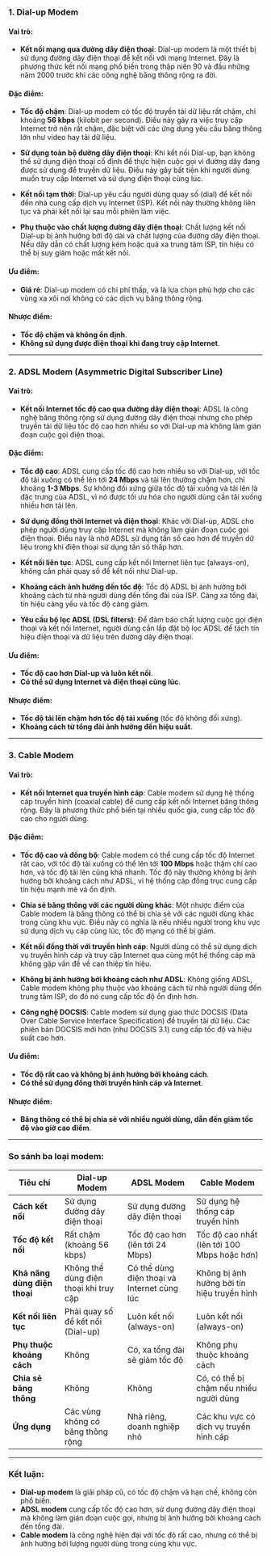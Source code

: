 ### 1. **Dial-up Modem**

#### Vai trò:

- **Kết nối mạng qua đường dây điện thoại**: Dial-up modem là một thiết bị sử dụng đường dây điện thoại để kết nối với mạng Internet. Đây là phương thức kết nối mạng phổ biến trong thập niên 90 và đầu những năm 2000 trước khi các công nghệ băng thông rộng ra đời.

#### Đặc điểm:

- **Tốc độ chậm**: Dial-up modem có tốc độ truyền tải dữ liệu rất chậm, chỉ khoảng **56 kbps** (kilobit per second). Điều này gây ra việc truy cập Internet trở nên rất chậm, đặc biệt với các ứng dụng yêu cầu băng thông lớn như video hay tải dữ liệu.
    
- **Sử dụng toàn bộ đường dây điện thoại**: Khi kết nối Dial-up, bạn không thể sử dụng điện thoại cố định để thực hiện cuộc gọi vì đường dây đang được sử dụng để truyền dữ liệu. Điều này gây bất tiện khi người dùng muốn truy cập Internet và sử dụng điện thoại cùng lúc.
    
- **Kết nối tạm thời**: Dial-up yêu cầu người dùng quay số (dial) để kết nối đến nhà cung cấp dịch vụ Internet (ISP). Kết nối này thường không liên tục và phải kết nối lại sau mỗi phiên làm việc.
    
- **Phụ thuộc vào chất lượng đường dây điện thoại**: Chất lượng kết nối Dial-up bị ảnh hưởng bởi độ dài và chất lượng của đường dây điện thoại. Nếu dây dẫn có chất lượng kém hoặc quá xa trung tâm ISP, tín hiệu có thể bị suy giảm hoặc mất kết nối.
    

#### Ưu điểm:

- **Giá rẻ**: Dial-up modem có chi phí thấp, và là lựa chọn phù hợp cho các vùng xa xôi nơi không có các dịch vụ băng thông rộng.

#### Nhược điểm:

- **Tốc độ chậm và không ổn định**.
- **Không sử dụng được điện thoại khi đang truy cập Internet**.

---

### 2. **ADSL Modem (Asymmetric Digital Subscriber Line)**

#### Vai trò:

- **Kết nối Internet tốc độ cao qua đường dây điện thoại**: ADSL là công nghệ băng thông rộng sử dụng đường dây điện thoại nhưng cho phép truyền tải dữ liệu tốc độ cao hơn nhiều so với Dial-up mà không làm gián đoạn cuộc gọi điện thoại.

#### Đặc điểm:

- **Tốc độ cao**: ADSL cung cấp tốc độ cao hơn nhiều so với Dial-up, với tốc độ tải xuống có thể lên tới **24 Mbps** và tải lên thường chậm hơn, chỉ khoảng **1-3 Mbps**. Sự không đối xứng giữa tốc độ tải xuống và tải lên là đặc trưng của ADSL, vì nó được tối ưu hóa cho người dùng cần tải xuống nhiều hơn tải lên.
    
- **Sử dụng đồng thời Internet và điện thoại**: Khác với Dial-up, ADSL cho phép người dùng truy cập Internet mà không làm gián đoạn cuộc gọi điện thoại. Điều này là nhờ ADSL sử dụng tần số cao hơn để truyền dữ liệu trong khi điện thoại sử dụng tần số thấp hơn.
    
- **Kết nối liên tục**: ADSL cung cấp kết nối Internet liên tục (always-on), không cần phải quay số để kết nối như Dial-up.
    
- **Khoảng cách ảnh hưởng đến tốc độ**: Tốc độ ADSL bị ảnh hưởng bởi khoảng cách từ nhà người dùng đến tổng đài của ISP. Càng xa tổng đài, tín hiệu càng yếu và tốc độ càng giảm.
    
- **Yêu cầu bộ lọc ADSL (DSL filters)**: Để đảm bảo chất lượng cuộc gọi điện thoại và kết nối Internet, người dùng cần lắp đặt bộ lọc ADSL để tách tín hiệu điện thoại và dữ liệu trên đường dây điện thoại.
    

#### Ưu điểm:

- **Tốc độ cao hơn Dial-up và luôn kết nối**.
- **Có thể sử dụng Internet và điện thoại cùng lúc**.

#### Nhược điểm:

- **Tốc độ tải lên chậm hơn tốc độ tải xuống** (tốc độ không đối xứng).
- **Khoảng cách từ tổng đài ảnh hưởng đến hiệu suất**.

---

### 3. **Cable Modem**

#### Vai trò:

- **Kết nối Internet qua truyền hình cáp**: Cable modem sử dụng hệ thống cáp truyền hình (coaxial cable) để cung cấp kết nối Internet băng thông rộng. Đây là phương thức phổ biến tại nhiều quốc gia, cung cấp tốc độ cao cho người dùng.

#### Đặc điểm:

- **Tốc độ cao và đồng bộ**: Cable modem có thể cung cấp tốc độ Internet rất cao, với tốc độ tải xuống có thể lên tới **100 Mbps** hoặc thậm chí cao hơn, và tốc độ tải lên cũng khá nhanh. Tốc độ này thường không bị ảnh hưởng bởi khoảng cách như ADSL, vì hệ thống cáp đồng trục cung cấp tín hiệu mạnh mẽ và ổn định.
    
- **Chia sẻ băng thông với các người dùng khác**: Một nhược điểm của Cable modem là băng thông có thể bị chia sẻ với các người dùng khác trong cùng khu vực. Điều này có nghĩa là nếu nhiều người trong khu vực sử dụng dịch vụ cáp cùng lúc, tốc độ mạng có thể bị giảm.
    
- **Kết nối đồng thời với truyền hình cáp**: Người dùng có thể sử dụng dịch vụ truyền hình cáp và truy cập Internet qua cùng một hệ thống cáp mà không gặp vấn đề về can thiệp tín hiệu.
    
- **Không bị ảnh hưởng bởi khoảng cách như ADSL**: Không giống ADSL, Cable modem không phụ thuộc vào khoảng cách từ nhà người dùng đến trung tâm ISP, do đó nó cung cấp tốc độ ổn định hơn.
    
- **Công nghệ DOCSIS**: Cable modem sử dụng giao thức DOCSIS (Data Over Cable Service Interface Specification) để truyền tải dữ liệu. Các phiên bản DOCSIS mới hơn (như DOCSIS 3.1) cung cấp tốc độ và hiệu suất cao hơn.
    

#### Ưu điểm:

- **Tốc độ rất cao và không bị ảnh hưởng bởi khoảng cách**.
- **Có thể sử dụng đồng thời truyền hình cáp và Internet**.

#### Nhược điểm:

- **Băng thông có thể bị chia sẻ với nhiều người dùng, dẫn đến giảm tốc độ vào giờ cao điểm**.

---

### So sánh ba loại modem:

|**Tiêu chí**|**Dial-up Modem**|**ADSL Modem**|**Cable Modem**|
|---|---|---|---|
|**Cách kết nối**|Sử dụng đường dây điện thoại|Sử dụng đường dây điện thoại|Sử dụng hệ thống cáp truyền hình|
|**Tốc độ kết nối**|Rất chậm (khoảng 56 kbps)|Tốc độ cao hơn (lên tới 24 Mbps)|Tốc độ cao nhất (lên tới 100 Mbps hoặc hơn)|
|**Khả năng dùng điện thoại**|Không thể dùng điện thoại khi truy cập|Có thể dùng điện thoại và Internet cùng lúc|Không bị ảnh hưởng bởi tín hiệu truyền hình|
|**Kết nối liên tục**|Phải quay số để kết nối (Dial-up)|Luôn kết nối (always-on)|Luôn kết nối (always-on)|
|**Phụ thuộc khoảng cách**|Không|Có, xa tổng đài sẽ giảm tốc độ|Không phụ thuộc khoảng cách|
|**Chia sẻ băng thông**|Không|Không|Có, có thể bị chậm nếu nhiều người dùng|
|**Ứng dụng**|Các vùng không có băng thông rộng|Nhà riêng, doanh nghiệp nhỏ|Các khu vực có dịch vụ truyền hình cáp|

---

### Kết luận:

- **Dial-up modem** là giải pháp cũ, có tốc độ chậm và hạn chế, không còn phổ biến.
- **ADSL modem** cung cấp tốc độ cao hơn, sử dụng đường dây điện thoại mà không làm gián đoạn cuộc gọi, nhưng bị ảnh hưởng bởi khoảng cách đến tổng đài.
- **Cable modem** là công nghệ hiện đại với tốc độ rất cao, nhưng có thể bị ảnh hưởng bởi lượng người dùng trong cùng khu vực.